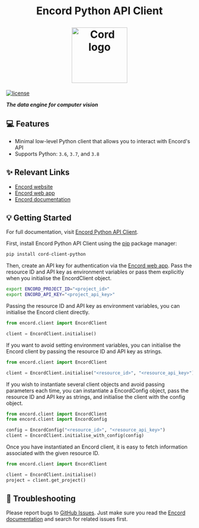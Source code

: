 <h1 align="center">
  <p align="center">Encord Python API Client</p>
  <a href="https://encord.com"><img src="https://encord.com/logo512.png" width="150" alt="Cord logo"/></a>
</h1>

[![license](https://img.shields.io/badge/License-Apache%202.0-blue.svg)](https://opensource.org/licenses/Apache-2.0)

***The data engine for computer vision***

## 💻 Features

- Minimal low-level Python client that allows you to interact with Encord's API
- Supports Python: `3.6`, `3.7`, and `3.8`

## ✨ Relevant Links
* [Encord website](https://encord.com)
* [Encord web app](https://app.encord.com)
* [Encord documentation](https://docs.encord.com)

## 💡 Getting Started

For full documentation, visit [Encord Python API Client](https://docs.encord.com/docs/client/).

First, install Encord Python API Client using the [pip](https://pip.pypa.io/en/stable/installing) package manager:

```bash
pip install cord-client-python
```

Then, create an API key for authentication via the [Encord web app](https://app.encord.com). Pass the resource ID and API key as environment variables or pass them explicitly when you initialise the EncordClient object.

```bash
export ENCORD_PROJECT_ID="<project_id>"
export ENCORD_API_KEY="<project_api_key>"
```

Passing the resource ID and API key as environment variables, you can initialise the Encord client directly.

```python
from encord.client import EncordClient

client = EncordClient.initialise()
```

If you want to avoid setting environment variables, you can initialise the Encord client by passing the resource ID and API key as strings.

```python
from encord.client import EncordClient

client = EncordClient.initialise("<resource_id>", "<resource_api_key>")
```

If you wish to instantiate several client objects and avoid passing parameters each time, you can instantiate a EncordConfig object, pass the resource ID and API key as strings, and initialise the client with the config object.

```py
from encord.client import EncordClient
from encord.client import EncordConfig

config = EncordConfig("<resource_id>", "<resource_api_key>")
client = EncordClient.initialise_with_config(config)
```

Once you have instantiated an Encord client, it is easy to fetch information associated with the given resource ID.

```py
from encord.client import EncordClient

client = EncordClient.initialise()
project = client.get_project()
```

## 🐛 Troubleshooting

Please report bugs to [GitHub Issues](https://github.com/encord-team/encord-client-python/issues). Just make sure you read the [Encord documentation](https://docs.encord.com) and search for related issues first.
